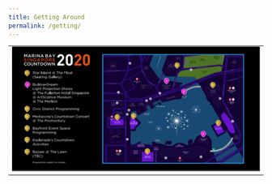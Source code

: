 ```yaml
---
title: Getting Around
permalink: /getting/
---
```


<table>
<tr>
    <td>
     <img src="/images/festivalmap-test.PNG" /></a>
    </td>
  </tr>
